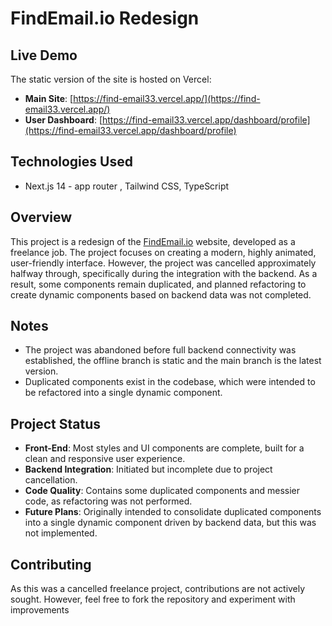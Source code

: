 # FindEmail.io Redesign

## Live Demo
The static version of the site is hosted on Vercel:
- **Main Site**: [https://find-email33.vercel.app/](https://find-email33.vercel.app/)
- **User Dashboard**: [https://find-email33.vercel.app/dashboard/profile](https://find-email33.vercel.app/dashboard/profile)

## Technologies Used
- Next.js 14 - app router , Tailwind CSS, TypeScript

## Overview
This project is a redesign of the [FindEmail.io](https://findemail.io) website, developed as a freelance job. The project focuses on creating a modern, highly animated, user-friendly interface. However, the project was cancelled approximately halfway through, specifically during the integration with the backend. As a result, some components remain duplicated, and planned refactoring to create dynamic components based on backend data was not completed.

## Notes
- The project was abandoned before full backend connectivity was established, the offline branch is static and the main branch is the latest version.
- Duplicated components exist in the codebase, which were intended to be refactored into a single dynamic component.

## Project Status
- **Front-End**: Most styles and UI components are complete, built for a clean and responsive user experience.
- **Backend Integration**: Initiated but incomplete due to project cancellation.
- **Code Quality**: Contains some duplicated components and messier code, as refactoring was not performed.
- **Future Plans**: Originally intended to consolidate duplicated components into a single dynamic component driven by backend data, but this was not implemented.

## Contributing
As this was a cancelled freelance project, contributions are not actively sought. However, feel free to fork the repository and experiment with improvements
